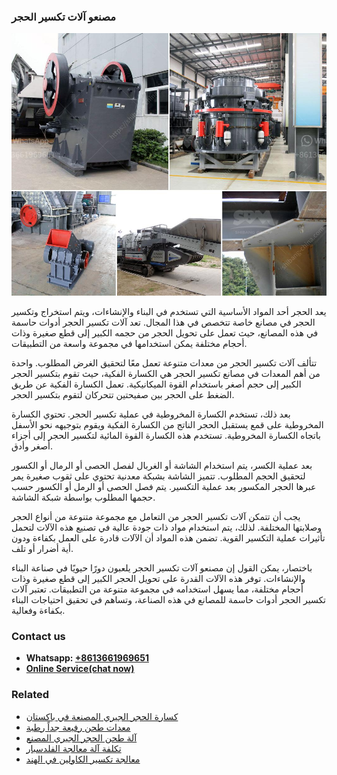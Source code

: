 <h3>مصنعو آلات تكسير الحجر</h3><img src='1701853904.jpg' alt=''><p>يعد الحجر أحد المواد الأساسية التي تستخدم في البناء والإنشاءات، ويتم استخراج وتكسير الحجر في مصانع خاصة تتخصص في هذا المجال. تعد آلات تكسير الحجر أدوات حاسمة في هذه المصانع، حيث تعمل على تحويل الحجر من حجمه الكبير إلى قطع صغيرة وذات أحجام مختلفة يمكن استخدامها في مجموعة واسعة من التطبيقات.</p><p>تتألف آلات تكسير الحجر من معدات متنوعة تعمل معًا لتحقيق الغرض المطلوب. واحدة من أهم المعدات في مصانع تكسير الحجر هي الكسارة الفكية، حيث تقوم بتكسير الحجر الكبير إلى حجم أصغر باستخدام القوة الميكانيكية. تعمل الكسارة الفكية عن طريق الضغط على الحجر بين صفيحتين تتحركان لتقوم بتكسير الحجر.</p><p>بعد ذلك، تستخدم الكسارة المخروطية في عملية تكسير الحجر. تحتوي الكسارة المخروطية على قمع يستقبل الحجر الناتج من الكسارة الفكية ويقوم بتوجيهه نحو الأسفل باتجاه الكسارة المخروطية. تستخدم هذه الكسارة القوة المائية لتكسير الحجر إلى أجزاء أصغر وأدق.</p><p>بعد عملية الكسر، يتم استخدام الشاشة أو الغربال لفصل الحصى أو الرمال أو الكسور لتحقيق الحجم المطلوب. تتميز الشاشة بشبكة معدنية تحتوي على ثقوب صغيرة يمر عبرها الحجر المكسور بعد عملية التكسير. يتم فصل الحصى أو الرمل أو الكسور حسب حجمها المطلوب بواسطة شبكة الشاشة.</p><p>يجب أن تتمكن آلات تكسير الحجر من التعامل مع مجموعة متنوعة من أنواع الحجر وصلابتها المختلفة. لذلك، يتم استخدام مواد ذات جودة عالية في تصنيع هذه الآلات لتحمل تأثيرات عملية التكسير القوية. تضمن هذه المواد أن الآلات قادرة على العمل بكفاءة ودون أية أضرار أو تلف.</p><p>باختصار، يمكن القول إن مصنعو آلات تكسير الحجر يلعبون دورًا حيويًا في صناعة البناء والإنشاءات. توفر هذه الآلات القدرة على تحويل الحجر الكبير إلى قطع صغيرة وذات أحجام مختلفة، مما يسهل استخدامه في مجموعة متنوعة من التطبيقات. تعتبر آلات تكسير الحجر أدوات حاسمة للمصانع في هذه الصناعة، وتساهم في تحقيق احتياجات البناء بكفاءة وفعالية.</p><h3>Contact us</h3><ul><li><strong>Whatsapp:&nbsp;<a href="https://wa.me/8613661969651">+8613661969651</a></strong></li><li><a href="https://swt.shibang-china.com/?git&amp;zhl&amp;مصنعو آلات تكسير الحجر"><strong>Online Service(chat now)</strong></a></li></ul><h3>Related</h3><ul><li><a href='كسارة الحجر الجيري المصنعة في باكستان.md'>كسارة الحجر الجيري المصنعة في باكستان</a></li><li><a href='معدات طحن رفيعة جداً رطبة.md'>معدات طحن رفيعة جداً رطبة</a></li><li><a href='آلة طحن الحجر الجيري المصنع.md'>آلة طحن الحجر الجيري المصنع</a></li><li><a href='تكلفة آلة معالجة الفلدسبار.md'>تكلفة آلة معالجة الفلدسبار</a></li><li><a href='معالجة تكسير الكاولين في الهند.md'>معالجة تكسير الكاولين في الهند</a></li></ul>